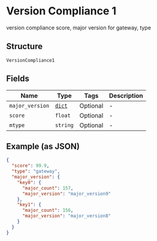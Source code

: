 
# Version Compliance 1

version compliance score, major version for gateway, type

## Structure

`VersionCompliance1`

## Fields

| Name | Type | Tags | Description |
|  --- | --- | --- | --- |
| `major_version` | [`dict`](../../doc/models/major-version-1.md) | Optional | - |
| `score` | `float` | Optional | - |
| `mtype` | `string` | Optional | - |

## Example (as JSON)

```json
{
  "score": 99.9,
  "type": "gateway",
  "major_version": {
    "key0": {
      "major_count": 157,
      "major_version": "major_version9"
    },
    "key1": {
      "major_count": 156,
      "major_version": "major_version8"
    }
  }
}
```

